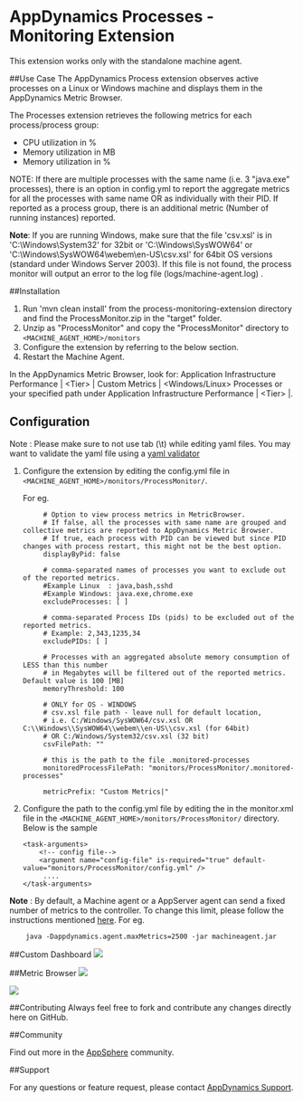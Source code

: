 # AppDynamics Processes - Monitoring Extension

This extension works only with the standalone machine agent.

##Use Case
The AppDynamics Process extension observes active processes on a Linux or Windows machine and displays them in the AppDynamics Metric Browser.

The Processes extension retrieves the following metrics for each process/process group:

-   CPU utilization in %
-   Memory utilization in MB
-   Memory utilization in %

NOTE: If there are multiple processes with the same name (i.e. 3 "java.exe" processes), there is an option in config.yml to report the aggregate metrics for all the processes with same name OR as individually with their PID. If reported as a process group, there is an additional metric (Number of running instances) reported.

**Note**: If you are running Windows,  make sure that the file 'csv.xsl' is in 'C:\Windows\System32' for 32bit or 'C:\Windows\SysWOW64' or 'C:\\Windows\\SysWOW64\\webem\\en-US\\csv.xsl' for 64bit OS versions (standard under Windows Server 2003).
If this file is not found, the process monitor will output an error to the log file (logs/machine-agent.log) .


##Installation
1. Run 'mvn clean install' from the process-monitoring-extension directory and find the ProcessMonitor.zip in the "target" folder.
2. Unzip as "ProcessMonitor" and copy the "ProcessMonitor" directory to `<MACHINE_AGENT_HOME>/monitors`
3. Configure the extension by referring to the below section.
4. Restart the Machine Agent.

In the AppDynamics Metric Browser, look for: Application Infrastructure Performance  | \<Tier\> | Custom Metrics | \<Windows/Linux\> Processes
or your specified path under Application Infrastructure Performance  | \<Tier\> |.

## Configuration ##
Note : Please make sure to not use tab (\t) while editing yaml files. You may want to validate the yaml file using a [yaml validator](http://yamllint.com/)

1. Configure the extension by editing the config.yml file in `<MACHINE_AGENT_HOME>/monitors/ProcessMonitor/`.

   For eg.
   ```
        # Option to view process metrics in MetricBrowser.
        # If false, all the processes with same name are grouped and collective metrics are reported to AppDynamics Metric Browser.
        # If true, each process with PID can be viewed but since PID changes with process restart, this might not be the best option.
        displayByPid: false

        # comma-separated names of processes you want to exclude out of the reported metrics.
        #Example Linux  : java,bash,sshd
        #Example Windows: java.exe,chrome.exe
        excludeProcesses: [ ]

        # comma-separated Process IDs (pids) to be excluded out of the reported metrics.
        # Example: 2,343,1235,34
        excludePIDs: [ ]

        # Processes with an aggregated absolute memory consumption of LESS than this number
        # in Megabytes will be filtered out of the reported metrics. Default value is 100 [MB]
        memoryThreshold: 100

        # ONLY for OS - WINDOWS
        # csv.xsl file path - leave null for default location,
        # i.e. C:/Windows/SysWOW64/csv.xsl OR C:\\Windows\\SysWOW64\\webem\\en-US\\csv.xsl (for 64bit)
        # OR C:/Windows/System32/csv.xsl (32 bit)
        csvFilePath: ""

        # this is the path to the file .monitored-processes
        monitoredProcessFilePath: "monitors/ProcessMonitor/.monitored-processes"

        metricPrefix: "Custom Metrics|"

   ```

3. Configure the path to the config.yml file by editing the <task-arguments> in the monitor.xml file in the `<MACHINE_AGENT_HOME>/monitors/ProcessMonitor/` directory. Below is the sample

     ```
     <task-arguments>
         <!-- config file-->
         <argument name="config-file" is-required="true" default-value="monitors/ProcessMonitor/config.yml" />
          ....
     </task-arguments>
    ```


**Note** : By default, a Machine agent or a AppServer agent can send a fixed number of metrics to the controller. To change this limit, please follow the instructions mentioned [here](http://docs.appdynamics.com/display/PRO14S/Metrics+Limits).
For eg.  
```    
    java -Dappdynamics.agent.maxMetrics=2500 -jar machineagent.jar
```

##Custom Dashboard
![](http://appsphere.appdynamics.com/t5/image/serverpage/image-id/95i5C555106398901A2/image-size/original?v=mpbl-1&px=-1)

##Metric Browser
![](http://appsphere.appdynamics.com/t5/image/serverpage/image-id/93iED3BE531B3AE0FFC/image-size/original?v=mpbl-1&px=-1)

![](http://appsphere.appdynamics.com/t5/image/serverpage/image-id/97iCA9AA07958232EAD/image-size/original?v=mpbl-1&px=-1)


##Contributing
Always feel free to fork and contribute any changes directly here on GitHub.

##Community

Find out more in the [AppSphere](http://appsphere.appdynamics.com/t5/Extensions/Process-Monitoring-Extension/idi-p/1069) community.

##Support

For any questions or feature request, please contact [AppDynamics Support](mailto:help@appdynamics.com).
